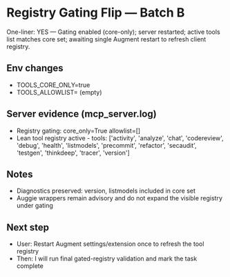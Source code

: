 # Registry Gating Flip — Batch B

One-liner: YES — Gating enabled (core-only); server restarted; active tools list matches core set; awaiting single Augment restart to refresh client registry.

## Env changes
- TOOLS_CORE_ONLY=true
- TOOLS_ALLOWLIST= (empty)

## Server evidence (mcp_server.log)
- Registry gating: core_only=True allowlist=[]
- Lean tool registry active - tools: ['activity', 'analyze', 'chat', 'codereview', 'debug', 'health', 'listmodels', 'precommit', 'refactor', 'secaudit', 'testgen', 'thinkdeep', 'tracer', 'version']

## Notes
- Diagnostics preserved: version, listmodels included in core set
- Auggie wrappers remain advisory and do not expand the visible registry under gating

## Next step
- User: Restart Augment settings/extension once to refresh the tool registry
- Then: I will run final gated-registry validation and mark the task complete

